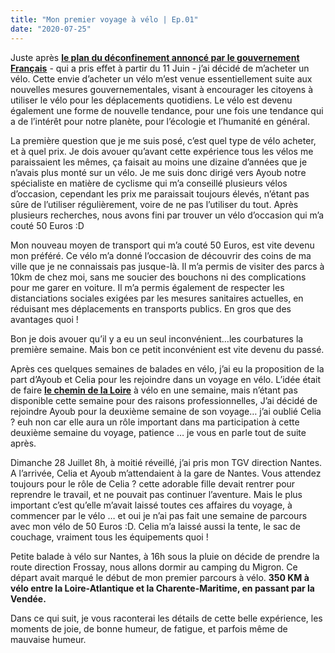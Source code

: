 ```yaml
---
title: "Mon premier voyage à vélo | Ep.01"
date: "2020-07-25"
---
```


Juste après <a href="https://www.gouvernement.fr/info-coronavirus/les-actions-du-gouvernement" target="_blank">**le plan du déconfinement annoncé par le gouvernement Français**</a> - qui a pris effet à partir du 11 Juin - j’ai décidé de m’acheter un vélo. Cette envie d’acheter un vélo m’est venue essentiellement suite aux nouvelles mesures gouvernementales, visant à encourager les citoyens à utiliser le vélo pour les déplacements quotidiens. Le vélo est devenu également une forme de nouvelle tendance, pour une fois une tendance qui a de l’intérêt pour notre planète, pour l’écologie et l’humanité en général.   

La première question que je me suis posé, c’est quel type de vélo acheter, et à quel prix. Je dois avouer qu’avant cette expérience tous les vélos me paraissaient les mêmes, ça faisait au moins une dizaine d’années que je n’avais plus monté sur un vélo. Je me suis donc dirigé vers Ayoub notre spécialiste en matière de cyclisme qui m’a conseillé plusieurs vélos d’occasion, cependant les prix me paraissait toujours élevés, n’étant pas sûre de l’utiliser régulièrement, voire de ne pas l’utiliser du tout. Après plusieurs recherches, nous avons fini par trouver un vélo d’occasion qui m’a couté 50 Euros :D  

Mon nouveau moyen de transport qui m’a couté 50 Euros, est vite devenu mon préféré. Ce vélo m’a donné l’occasion de découvrir des coins de ma ville que je ne connaissais pas jusque-là. Il m’a permis de visiter des parcs à 10km de chez moi, sans me soucier des bouchons ni des complications pour me garer en voiture. Il m’a permis également de respecter les distanciations sociales exigées par les mesures sanitaires actuelles, en réduisant mes déplacements en transports publics. En gros que des avantages quoi !

Bon je dois avouer qu’il y a eu un seul inconvénient…les courbatures la première semaine. Mais bon ce petit inconvénient est vite devenu du passé.    

Après ces quelques semaines de balades en vélo, j’ai eu la proposition de la part d’Ayoub et Celia pour les rejoindre dans un voyage en vélo. L’idée était de faire <a href="https://www.loireavelo.fr/" target="_blank">**le chemin de la Loire**</a> à vélo en une semaine, mais n’étant pas disponible cette semaine pour des raisons professionnelles, J’ai décidé de rejoindre Ayoub pour la deuxième semaine de son voyage… j’ai oublié Celia ? euh non car elle aura un rôle important dans ma participation à cette deuxième semaine du voyage, patience … je vous en parle tout de suite après.   

Dimanche 28 Juillet 8h, à moitié réveillé, j’ai pris mon TGV direction Nantes. A l’arrivée, Celia et Ayoub m’attendaient à la gare de Nantes. Vous attendez toujours pour le rôle de Celia ? cette adorable fille devait rentrer pour reprendre le travail, et ne pouvait pas continuer l’aventure. Mais le plus important c’est qu’elle m’avait laissé toutes ces affaires du voyage, à commencer par le vélo … et oui je n’ai pas fait une semaine de parcours avec mon vélo de 50 Euros :D. Celia m’a laissé aussi la tente, le sac de couchage, vraiment tous les équipements quoi !  

<!-- <img src="markdownmonstericon.png"
     alt="Markdown Monster icon"
     style="float: left; margin-right: 10px;" />
![Drag Racing](https://res.cloudinary.com/dbpb1uvmv/image/upload/v1595704432/samples/c1mblog/IMG_0883_rnu3av.jpg) -->

Petite balade à vélo sur Nantes, à 16h sous la pluie on décide de prendre la route direction Frossay, nous allons dormir au camping du Migron. Ce départ avait marqué le début de mon premier parcours à vélo. **350 KM à vélo entre la Loire-Atlantique et la Charente-Maritime, en passant par la Vendée.**    

Dans ce qui suit, je vous raconterai les détails de cette belle expérience, les moments de joie, de bonne humeur, de fatigue, et parfois même de mauvaise humeur.  
